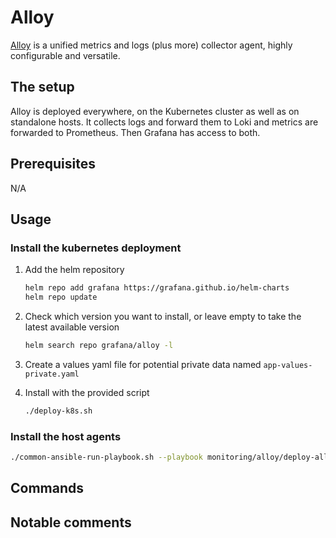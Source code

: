 # Alloy

[Alloy](https://grafana.com/docs/alloy/latest/) is a unified metrics and logs (plus more) collector agent, highly configurable and versatile.

## The setup

Alloy is deployed everywhere, on the Kubernetes cluster as well as on standalone hosts. It collects logs and forward them to Loki and metrics are forwarded to Prometheus. Then Grafana has access to both.

## Prerequisites

N/A

## Usage

### Install the kubernetes deployment

1. Add the helm repository

    ```bash
    helm repo add grafana https://grafana.github.io/helm-charts
    helm repo update
    ```

2. Check which version you want to install, or leave empty to take the latest available version

    ```bash
    helm search repo grafana/alloy -l
    ```

3. Create a values yaml file for potential private data named `app-values-private.yaml`

4. Install with the provided script

    ```bash
    ./deploy-k8s.sh
    ```

### Install the host agents

```bash
./common-ansible-run-playbook.sh --playbook monitoring/alloy/deploy-alloy.yaml --no-check
```

## Commands

## Notable comments
